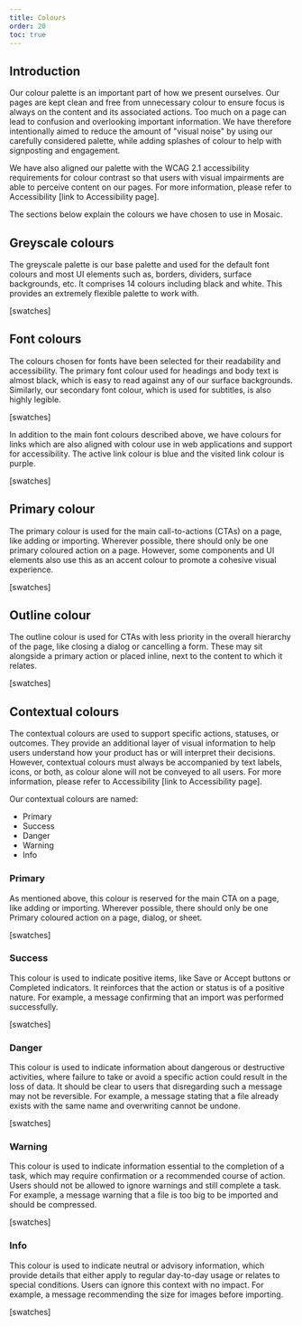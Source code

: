 ```yaml
---
title: Colours
order: 20
toc: true
---
```

## Introduction

Our colour palette is an important part of how we present ourselves. Our pages are kept clean and free from unnecessary colour to ensure focus is always on the content and its associated actions. Too much on a page can lead to confusion and overlooking important information. We have therefore intentionally aimed to reduce the amount of "visual noise" by using our carefully considered palette, while adding splashes of colour to help with signposting and engagement.

We have also aligned our palette with the WCAG 2.1 accessibility requirements for colour contrast so that users with visual impairments are able to perceive content on our pages. For more information, please refer to Accessibility \[link to Accessibility page].

The sections below explain the colours we have chosen to use in Mosaic. 

## Greyscale colours

The greyscale palette is our base palette and used for the default font colours and most UI elements such as, borders, dividers, surface backgrounds, etc. It comprises 14 colours including black and white. This provides an extremely flexible palette to work with.

\[swatches]

## Font colours

The colours chosen for fonts have been selected for their readability and accessibility. The primary font colour used for headings and body text is almost black, which is easy to read against any of our surface backgrounds. Similarly, our secondary font colour, which is used for subtitles, is also highly legible.

\[swatches]

In addition to the main font colours described above, we have colours for links which are also aligned with colour use in web applications and support for accessibility. The active link colour is blue and the visited link colour is purple.

\[swatches]

## Primary colour

The primary colour is used for the main call-to-actions (CTAs) on a page, like adding or importing. Wherever possible, there should only be one primary coloured action on a page. However, some components and UI elements also use this as an accent colour to promote a cohesive visual experience.

\[swatches]

## Outline colour

The outline colour is used for CTAs with less priority in the overall hierarchy of the page, like closing a dialog or cancelling a form. These may sit alongside a primary action or placed inline, next to the content to which it relates.

\[swatches]

## Contextual colours

The contextual colours are used to support specific actions, statuses, or outcomes. They provide an additional layer of visual information to help users understand how your product has or will interpret their decisions. However, contextual colours must always be accompanied by text labels, icons, or both, as colour alone will not be conveyed to all users. For more information, please refer to Accessibility \[link to Accessibility page].

Our contextual colours are named:

* Primary
* Success
* Danger
* Warning
* Info

### Primary

As mentioned above, this colour is reserved for the main CTA on a page, like adding or importing. Wherever possible, there should only be one Primary coloured action on a page, dialog, or sheet.

\[swatches]

### Success

This colour is used to indicate positive items, like Save or Accept buttons or Completed indicators. It reinforces that the action or status is of a positive nature. For example, a message confirming that an import was performed successfully.

\[swatches]

### Danger

This colour is used to indicate information about dangerous or destructive activities, where failure to take or avoid a specific action could result in the loss of data. It should be clear to users that disregarding such a message may not be reversible. For example, a message stating that a file already exists with the same name and overwriting cannot be undone.

\[swatches]

### Warning

This colour is used to indicate information essential to the completion of a task, which may require confirmation or a recommended course of action. Users should not be allowed to ignore warnings and still complete a task. For example, a message warning that a file is too big to be imported and should be compressed.

\[swatches]

### Info

This colour is used to indicate neutral or advisory information, which provide details that either apply to regular day-to-day usage or relates to special conditions. Users can ignore this context with no impact. For example, a message recommending the size for images before importing.

\[swatches]